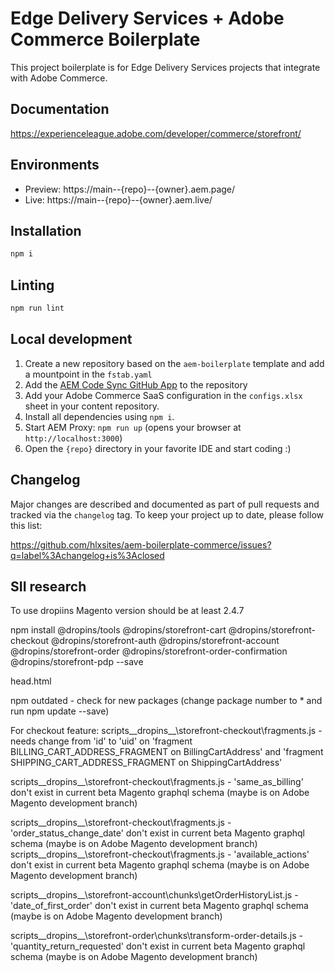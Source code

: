 # Edge Delivery Services + Adobe Commerce Boilerplate

This project boilerplate is for Edge Delivery Services projects that integrate with Adobe Commerce.

## Documentation

https://experienceleague.adobe.com/developer/commerce/storefront/

## Environments

- Preview: https://main--{repo}--{owner}.aem.page/
- Live: https://main--{repo}--{owner}.aem.live/

## Installation

```sh
npm i
```

## Linting

```sh
npm run lint
```

## Local development

1. Create a new repository based on the `aem-boilerplate` template and add a mountpoint in the `fstab.yaml`
1. Add the [AEM Code Sync GitHub App](https://github.com/apps/aem-code-sync) to the repository
1. Add your Adobe Commerce SaaS configuration in the `configs.xlsx` sheet in your content repository.
1. Install all dependencies using `npm i`.
1. Start AEM Proxy: `npm run up` (opens your browser at `http://localhost:3000`)
1. Open the `{repo}` directory in your favorite IDE and start coding :)

## Changelog

Major changes are described and documented as part of pull requests and tracked via the `changelog` tag. To keep your project up to date, please follow this list:

https://github.com/hlxsites/aem-boilerplate-commerce/issues?q=label%3Achangelog+is%3Aclosed

## SII research

To use dropiins Magento version should be at least 2.4.7

npm install @dropins/tools @dropins/storefront-cart @dropins/storefront-checkout @dropins/storefront-auth @dropins/storefront-account @dropins/storefront-order @dropins/storefront-order-confirmation @dropins/storefront-pdp --save

head.html

<script type="importmap">
    {
        "imports": {
            "@dropins/tools/": "/scripts/__dropins__/tools/",
            "@dropins/storefront-pdp/": "/scripts/__dropins__/storefront-pdp/",
            "@dropins/storefront-cart/": "/scripts/__dropins__/storefront-cart/",
            "@dropins/storefront-checkout/": "/scripts/__dropins__/storefront-checkout/",
            "@dropins/storefront-auth/": "/scripts/__dropins__/storefront-auth/",
            "@dropins/storefront-account/": "/scripts/__dropins__/storefront-account/",
            "@dropins/storefront-order/": "/scripts/__dropins__/storefront-order/",
            "@dropins/storefront-order-confirmation/": "/scripts/__dropins__/storefront-order-confirmation/"
        }
    }
</script>

npm outdated - check for new packages (change package number to \* and run npm update --save)

For checkout feature:
scripts\_\_dropins\_\_\storefront-checkout\fragments.js - needs change from 'id' to 'uid' on 'fragment BILLING_CART_ADDRESS_FRAGMENT on BillingCartAddress' and 'fragment SHIPPING_CART_ADDRESS_FRAGMENT on ShippingCartAddress'

scripts\_\_dropins\_\_\storefront-checkout\fragments.js - 'same_as_billing' don't exist in current beta Magento graphql schema (maybe is on Adobe Magento development branch)

scripts\_\_dropins\_\_\storefront-checkout\fragments.js - 'order_status_change_date' don't exist in current beta Magento graphql schema (maybe is on Adobe Magento development branch)
scripts\_\_dropins\_\_\storefront-checkout\fragments.js - 'available_actions' don't exist in current beta Magento graphql schema (maybe is on Adobe Magento development branch)

scripts\_\_dropins\_\_\storefront-account\chunks\getOrderHistoryList.js - 'date_of_first_order' don't exist in current beta Magento graphql schema (maybe is on Adobe Magento development branch)

scripts\_\_dropins\_\_\storefront-order\chunks\transform-order-details.js - 'quantity_return_requested' don't exist in current beta Magento graphql schema (maybe is on Adobe Magento development branch)
